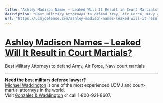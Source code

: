 ```yaml
---
title: "Ashley Madison Names – Leaked Will It Result in Court Martials?"
description: "Best Military Attorneys to defend Army, Air Force, Navy court martials"
url: "https://ucmjdefense.com/ashley-madison-names-leaked-will-it-result-in-court-martials.html"
---
```


# [Ashley Madison Names – Leaked Will It Result in Court Martials?](https://ucmjdefense.com/ashley-madison-names-leaked-will-it-result-in-court-martials.html)

Best Military Attorneys to defend Army, Air Force, Navy court martials

---

**Need the best military defense lawyer?**  
[Michael Waddington](https://ucmjdefense.com/attorneys/michael-stewart-waddington-partner.html) is one of the most experienced UCMJ and court-martial attorneys in the world.  
Visit [Gonzalez & Waddington](https://ucmjdefense.com) or call 1-800-921-8607.
